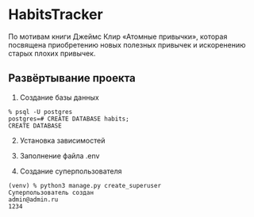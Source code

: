 # HabitsTracker
По мотивам книги Джеймс Клир «Атомные привычки», которая посвящена приобретению новых полезных привычек и искоренению старых плохих привычек. 

## Развёртывание проекта 

1. Создание базы данных 
```commandline
% psql -U postgres
postgres=# CREATE DATABASE habits;
CREATE DATABASE
```

2. Установка зависимостей 

3. Заполнение файла .env

4. Создание суперпользователя
```commandline
(venv) % python3 manage.py create_superuser
Суперпользователь создан
admin@admin.ru
1234
```

